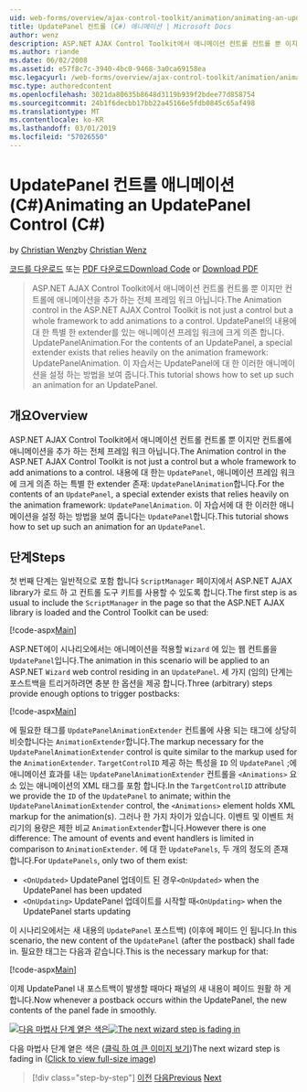 ```yaml
---
uid: web-forms/overview/ajax-control-toolkit/animation/animating-an-updatepanel-control-cs
title: UpdatePanel 컨트롤 (C#) 애니메이션 | Microsoft Docs
author: wenz
description: ASP.NET AJAX Control Toolkit에서 애니메이션 컨트롤 컨트롤 뿐 이지만 컨트롤에 애니메이션을 추가 하는 전체 프레임 워크 아닙니다. 내용에 대 한 프로그램...
ms.author: riande
ms.date: 06/02/2008
ms.assetid: e57f8c7c-3940-4bc0-9468-3a0ca69158ea
msc.legacyurl: /web-forms/overview/ajax-control-toolkit/animation/animating-an-updatepanel-control-cs
msc.type: authoredcontent
ms.openlocfilehash: 3021da80635b8648d3119b939f2bdee77d858754
ms.sourcegitcommit: 24b1f6decbb17bb22a45166e5fdb0845c65af498
ms.translationtype: MT
ms.contentlocale: ko-KR
ms.lasthandoff: 03/01/2019
ms.locfileid: "57026550"
---
```

<a name="animating-an-updatepanel-control-c"></a><span data-ttu-id="4b177-104">UpdatePanel 컨트롤 애니메이션(C#)</span><span class="sxs-lookup"><span data-stu-id="4b177-104">Animating an UpdatePanel Control (C#)</span></span>
====================
<span data-ttu-id="4b177-105">by [Christian Wenz](https://github.com/wenz)</span><span class="sxs-lookup"><span data-stu-id="4b177-105">by [Christian Wenz](https://github.com/wenz)</span></span>

<span data-ttu-id="4b177-106">[코드를 다운로드](http://download.microsoft.com/download/9/3/f/93f8daea-bebd-4821-833b-95205389c7d0/UpdatePanelAnimation1.cs.zip) 또는 [PDF 다운로드](http://download.microsoft.com/download/b/6/a/b6ae89ee-df69-4c87-9bfb-ad1eb2b23373/updatepanelanimation1CS.pdf)</span><span class="sxs-lookup"><span data-stu-id="4b177-106">[Download Code](http://download.microsoft.com/download/9/3/f/93f8daea-bebd-4821-833b-95205389c7d0/UpdatePanelAnimation1.cs.zip) or [Download PDF](http://download.microsoft.com/download/b/6/a/b6ae89ee-df69-4c87-9bfb-ad1eb2b23373/updatepanelanimation1CS.pdf)</span></span>

> <span data-ttu-id="4b177-107">ASP.NET AJAX Control Toolkit에서 애니메이션 컨트롤 컨트롤 뿐 이지만 컨트롤에 애니메이션을 추가 하는 전체 프레임 워크 아닙니다.</span><span class="sxs-lookup"><span data-stu-id="4b177-107">The Animation control in the ASP.NET AJAX Control Toolkit is not just a control but a whole framework to add animations to a control.</span></span> <span data-ttu-id="4b177-108">UpdatePanel의 내용에 대 한 특별 한 extender를 있는 애니메이션 프레임 워크에 크게 의존 합니다. UpdatePanelAnimation.</span><span class="sxs-lookup"><span data-stu-id="4b177-108">For the contents of an UpdatePanel, a special extender exists that relies heavily on the animation framework: UpdatePanelAnimation.</span></span> <span data-ttu-id="4b177-109">이 자습서는 UpdatePanel에 대 한 이러한 애니메이션을 설정 하는 방법을 보여 줍니다.</span><span class="sxs-lookup"><span data-stu-id="4b177-109">This tutorial shows how to set up such an animation for an UpdatePanel.</span></span>


## <a name="overview"></a><span data-ttu-id="4b177-110">개요</span><span class="sxs-lookup"><span data-stu-id="4b177-110">Overview</span></span>

<span data-ttu-id="4b177-111">ASP.NET AJAX Control Toolkit에서 애니메이션 컨트롤 컨트롤 뿐 이지만 컨트롤에 애니메이션을 추가 하는 전체 프레임 워크 아닙니다.</span><span class="sxs-lookup"><span data-stu-id="4b177-111">The Animation control in the ASP.NET AJAX Control Toolkit is not just a control but a whole framework to add animations to a control.</span></span> <span data-ttu-id="4b177-112">내용에 대 한는 `UpdatePanel`, 애니메이션 프레임 워크에 크게 의존 하는 특별 한 extender 존재: `UpdatePanelAnimation`합니다.</span><span class="sxs-lookup"><span data-stu-id="4b177-112">For the contents of an `UpdatePanel`, a special extender exists that relies heavily on the animation framework: `UpdatePanelAnimation`.</span></span> <span data-ttu-id="4b177-113">이 자습서에 대 한 이러한 애니메이션을 설정 하는 방법을 보여 줍니다는 `UpdatePanel`합니다.</span><span class="sxs-lookup"><span data-stu-id="4b177-113">This tutorial shows how to set up such an animation for an `UpdatePanel`.</span></span>

## <a name="steps"></a><span data-ttu-id="4b177-114">단계</span><span class="sxs-lookup"><span data-stu-id="4b177-114">Steps</span></span>

<span data-ttu-id="4b177-115">첫 번째 단계는 일반적으로 포함 합니다 `ScriptManager` 페이지에서 ASP.NET AJAX library가 로드 하 고 컨트롤 도구 키트를 사용할 수 있도록 합니다.</span><span class="sxs-lookup"><span data-stu-id="4b177-115">The first step is as usual to include the `ScriptManager` in the page so that the ASP.NET AJAX library is loaded and the Control Toolkit can be used:</span></span>

[!code-aspx[Main](animating-an-updatepanel-control-cs/samples/sample1.aspx)]

<span data-ttu-id="4b177-116">ASP.NET에이 시나리오에서는 애니메이션을 적용할 `Wizard` 에 있는 웹 컨트롤을 `UpdatePanel`입니다.</span><span class="sxs-lookup"><span data-stu-id="4b177-116">The animation in this scenario will be applied to an ASP.NET `Wizard` web control residing in an `UpdatePanel`.</span></span> <span data-ttu-id="4b177-117">세 가지 (임의) 단계는 포스트백을 트리거하려면 충분 한 옵션을 제공 합니다.</span><span class="sxs-lookup"><span data-stu-id="4b177-117">Three (arbitrary) steps provide enough options to trigger postbacks:</span></span>

[!code-aspx[Main](animating-an-updatepanel-control-cs/samples/sample2.aspx)]

<span data-ttu-id="4b177-118">에 필요한 태그를 `UpdatePanelAnimationExtender` 컨트롤에 사용 되는 태그에 상당히 비슷합니다는 `AnimationExtender`합니다.</span><span class="sxs-lookup"><span data-stu-id="4b177-118">The markup necessary for the `UpdatePanelAnimationExtender` control is quite similar to the markup used for the `AnimationExtender`.</span></span> <span data-ttu-id="4b177-119">`TargetControlID` 제공 하는 특성을 `ID` 의 `UpdatePanel` ;에 애니메이션 효과를 내는 `UpdatePanelAnimationExtender` 컨트롤을 `<Animations>` 요소 있는 애니메이션의 XML 태그를 포함 합니다.</span><span class="sxs-lookup"><span data-stu-id="4b177-119">In the `TargetControlID` attribute we provide the `ID` of the `UpdatePanel` to animate; within the `UpdatePanelAnimationExtender` control, the `<Animations>` element holds XML markup for the animation(s).</span></span> <span data-ttu-id="4b177-120">그러나 한 가지 차이가 있습니다. 이벤트 및 이벤트 처리기의 용량은 제한 비교 `AnimationExtender`합니다.</span><span class="sxs-lookup"><span data-stu-id="4b177-120">However there is one difference: The amount of events and event handlers is limited in comparison to `AnimationExtender`.</span></span> <span data-ttu-id="4b177-121">에 대 한 `UpdatePanels`, 두 개의 정도의 존재 합니다.</span><span class="sxs-lookup"><span data-stu-id="4b177-121">For `UpdatePanels`, only two of them exist:</span></span>

- <span data-ttu-id="4b177-122">`<OnUpdated>` UpdatePanel 업데이트 된 경우</span><span class="sxs-lookup"><span data-stu-id="4b177-122">`<OnUpdated>` when the UpdatePanel has been updated</span></span>
- <span data-ttu-id="4b177-123">`<OnUpdating>` UpdatePanel 업데이트를 시작할 때</span><span class="sxs-lookup"><span data-stu-id="4b177-123">`<OnUpdating>` when the UpdatePanel starts updating</span></span>

<span data-ttu-id="4b177-124">이 시나리오에서는 새 내용의 `UpdatePanel` 포스트백) (이후에 페이드 인 됩니다.</span><span class="sxs-lookup"><span data-stu-id="4b177-124">In this scenario, the new content of the `UpdatePanel` (after the postback) shall fade in.</span></span> <span data-ttu-id="4b177-125">필요한 태그는 다음과 같습니다.</span><span class="sxs-lookup"><span data-stu-id="4b177-125">This is the necessary markup for that:</span></span>

[!code-aspx[Main](animating-an-updatepanel-control-cs/samples/sample3.aspx)]

<span data-ttu-id="4b177-126">이제 UpdatePanel 내 포스트백이 발생할 때마다 패널의 새 내용이 페이드 원활 하 게 합니다.</span><span class="sxs-lookup"><span data-stu-id="4b177-126">Now whenever a postback occurs within the UpdatePanel, the new contents of the panel fade in smoothly.</span></span>


<span data-ttu-id="4b177-127">[![다음 마법사 단계 옅은 색은](animating-an-updatepanel-control-cs/_static/image2.png)](animating-an-updatepanel-control-cs/_static/image1.png)</span><span class="sxs-lookup"><span data-stu-id="4b177-127">[![The next wizard step is fading in](animating-an-updatepanel-control-cs/_static/image2.png)](animating-an-updatepanel-control-cs/_static/image1.png)</span></span>

<span data-ttu-id="4b177-128">다음 마법사 단계 옅은 색은 ([클릭 하 여 큰 이미지 보기](animating-an-updatepanel-control-cs/_static/image3.png))</span><span class="sxs-lookup"><span data-stu-id="4b177-128">The next wizard step is fading in ([Click to view full-size image](animating-an-updatepanel-control-cs/_static/image3.png))</span></span>

> [!div class="step-by-step"]
> <span data-ttu-id="4b177-129">[이전](changing-an-animation-using-client-side-code-cs.md)
> [다음](dynamically-controlling-updatepanel-animations-cs.md)</span><span class="sxs-lookup"><span data-stu-id="4b177-129">[Previous](changing-an-animation-using-client-side-code-cs.md)
[Next](dynamically-controlling-updatepanel-animations-cs.md)</span></span>
